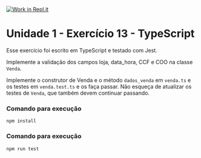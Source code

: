 [![Work in Repl.it](https://classroom.github.com/assets/work-in-replit-14baed9a392b3a25080506f3b7b6d57f295ec2978f6f33ec97e36a161684cbe9.svg)](https://classroom.github.com/online_ide?assignment_repo_id=3365989&assignment_repo_type=AssignmentRepo)
# Unidade 1 - Exercício 13 - TypeScript
Esse exercício foi escrito em TypeScript e testado com Jest.

Implemente a validação dos campos loja, data_hora, CCF e COO na classe `Venda`.

Implemente o construtor de Venda e o método `dados_venda` em `venda.ts` e os testes em `venda.test.ts` e os faça passar. Não esqueça de atualizar os testes de `Venda`, que também devem continuar passando.

### Comando para execução
`npm install`

### Comando para execução
`npm run test`
